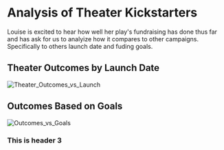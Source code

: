 # Analysis of Theater Kickstarters #
Louise is excited to hear how well her play's fundraising has done thus far and has ask for us to analyize how it compares to other campaigns. Specifically to others launch date and fuding goals.

## Theater Outcomes by Launch Date ##

![Theater_Outcomes_vs_Launch](https://user-images.githubusercontent.com/101231388/160297451-c26f7459-48e9-4407-968a-854e8ac02c5d.png)

## Outcomes Based on Goals ##

![Outcomes_vs_Goals](https://user-images.githubusercontent.com/101231388/160297456-64b13939-4507-414c-849b-0e8f25910fa3.png)

### This is header 3 ###
